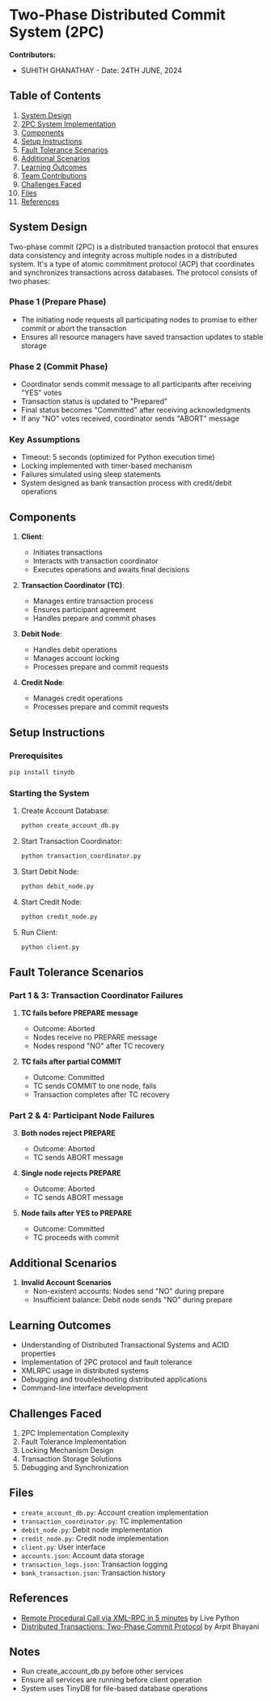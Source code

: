 # Two-Phase Distributed Commit System (2PC)
**Contributors:**

- SUHITH GHANATHAY - Date: 24TH JUNE, 2024

## Table of Contents

1. [System Design](#system-design)
2. [2PC System Implementation](#2pc-system-implementation)
3. [Components](#components)
4. [Setup Instructions](#setup-instructions)
5. [Fault Tolerance Scenarios](#fault-tolerance-scenarios)
6. [Additional Scenarios](#additional-scenarios)
7. [Learning Outcomes](#learning-outcomes)
8. [Team Contributions](#team-contributions)
9. [Challenges Faced](#challenges-faced)
10. [Files](#files)
11. [References](#references)

## System Design

Two-phase commit (2PC) is a distributed transaction protocol that ensures data consistency and integrity across multiple nodes in a distributed system. It's a type of atomic commitment protocol (ACP) that coordinates and synchronizes transactions across databases. The protocol consists of two phases:

### Phase 1 (Prepare Phase)

- The initiating node requests all participating nodes to promise to either commit or abort the transaction
- Ensures all resource managers have saved transaction updates to stable storage

### Phase 2 (Commit Phase)

- Coordinator sends commit message to all participants after receiving "YES" votes
- Transaction status is updated to "Prepared"
- Final status becomes "Committed" after receiving acknowledgments
- If any "NO" votes received, coordinator sends "ABORT" message

### Key Assumptions

- Timeout: 5 seconds (optimized for Python execution time)
- Locking implemented with timer-based mechanism
- Failures simulated using sleep statements
- System designed as bank transaction process with credit/debit operations

## Components

1. **Client**:

   - Initiates transactions
   - Interacts with transaction coordinator
   - Executes operations and awaits final decisions

2. **Transaction Coordinator (TC)**:

   - Manages entire transaction process
   - Ensures participant agreement
   - Handles prepare and commit phases

3. **Debit Node**:

   - Handles debit operations
   - Manages account locking
   - Processes prepare and commit requests

4. **Credit Node**:
   - Manages credit operations
   - Processes prepare and commit requests

## Setup Instructions

### Prerequisites

```bash
pip install tinydb
```

### Starting the System

1. Create Account Database:

   ```bash
   python create_account_db.py
   ```

2. Start Transaction Coordinator:

   ```bash
   python transaction_coordinator.py
   ```

3. Start Debit Node:

   ```bash
   python debit_node.py
   ```

4. Start Credit Node:

   ```bash
   python credit_node.py
   ```

5. Run Client:
   ```bash
   python client.py
   ```

## Fault Tolerance Scenarios

### Part 1 & 3: Transaction Coordinator Failures

1. **TC fails before PREPARE message**

   - Outcome: Aborted
   - Nodes receive no PREPARE message
   - Nodes respond "NO" after TC recovery

2. **TC fails after partial COMMIT**
   - Outcome: Committed
   - TC sends COMMIT to one node, fails
   - Transaction completes after TC recovery

### Part 2 & 4: Participant Node Failures

3. **Both nodes reject PREPARE**

   - Outcome: Aborted
   - TC sends ABORT message

4. **Single node rejects PREPARE**

   - Outcome: Aborted
   - TC sends ABORT message

5. **Node fails after YES to PREPARE**
   - Outcome: Committed
   - TC proceeds with commit

## Additional Scenarios

1. **Invalid Account Scenarios**
   - Non-existent accounts: Nodes send "NO" during prepare
   - Insufficient balance: Debit node sends "NO" during prepare

## Learning Outcomes

- Understanding of Distributed Transactional Systems and ACID properties
- Implementation of 2PC protocol and fault tolerance
- XMLRPC usage in distributed systems
- Debugging and troubleshooting distributed applications
- Command-line interface development

## Challenges Faced

1. 2PC Implementation Complexity
2. Fault Tolerance Implementation
3. Locking Mechanism Design
4. Transaction Storage Solutions
5. Debugging and Synchronization

## Files

- `create_account_db.py`: Account creation implementation
- `transaction_coordinator.py`: TC implementation
- `debit_node.py`: Debit node implementation
- `credit_node.py`: Credit node implementation
- `client.py`: User interface
- `accounts.json`: Account data storage
- `transaction_logs.json`: Transaction logging
- `bank_transaction.json`: Transaction history

## References

- [Remote Procedural Call via XML-RPC in 5 minutes](https://youtu.be/_8xXrFWcWao?si=3NxoW9VxSmdVO6hT) by Live Python
- [Distributed Transactions: Two-Phase Commit Protocol](https://youtu.be/7FgU1D4EnpQ?si=akO9ZFxujLOu03sY) by Arpit Bhayani

## Notes

- Run create_account_db.py before other services
- Ensure all services are running before client operation
- System uses TinyDB for file-based database operations
